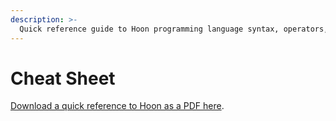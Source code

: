 ```yaml
---
description: >-
  Quick reference guide to Hoon programming language syntax, operators, and functions available as a downloadable PDF for developers learning Urbit development.
---
```


# Cheat Sheet

[Download a quick reference to Hoon as a PDF here](https://media.urbit.org/docs/hoon-cheat-sheets-2023-01-10.pdf).
